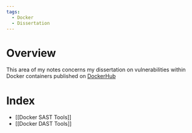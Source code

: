 ```yaml
---
tags:
  - Docker
  - Dissertation
---
```

# Overview
This area of my notes concerns my dissertation on vulnerabilities within Docker containers published on [DockerHub](https://hub.docker.com)

# Index
- [[Docker SAST Tools]]
- [[Docker DAST Tools]]